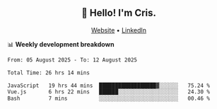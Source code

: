 
<h2 align="center">👋 Hello! I'm Cris.</h2>
<p align="center">
  <a href="https://www.criscunas.dev">Website</a> •
  <a href="https://www.linkedin.com/in/cristophercunas/">LinkedIn</a> 
</p>


📊 **Weekly development breakdown**
<!--START_SECTION:waka-->

```txt
From: 05 August 2025 - To: 12 August 2025

Total Time: 26 hrs 14 mins

JavaScript   19 hrs 44 mins  ██████████████████▓░░░░░░   75.24 %
Vue.js       6 hrs 22 mins   ██████░░░░░░░░░░░░░░░░░░░   24.30 %
Bash         7 mins          ░░░░░░░░░░░░░░░░░░░░░░░░░   00.46 %
```

<!--END_SECTION:waka-->
